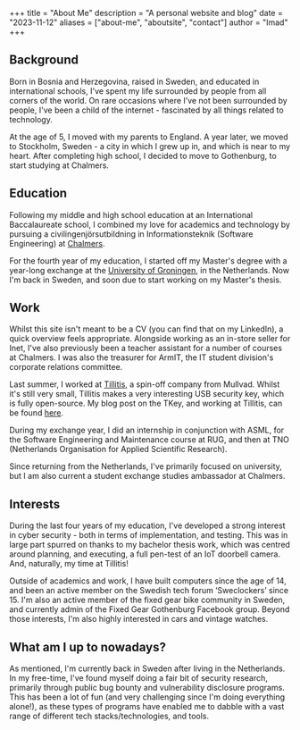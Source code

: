+++
title = "About Me"
description = "A personal website and blog"
date = "2023-11-12"
aliases = ["about-me", "aboutsite", "contact"]
author = "Imad"
+++

## Background

Born in Bosnia and Herzegovina, raised in Sweden, and educated in international schools, I've spent my life surrounded by people from all corners of the world. On rare occasions where I’ve not been surrounded by people, I've been a child of the internet - fascinated by all things related to technology.

At the age of 5, I moved with my parents to England. A year later, we moved to Stockholm, Sweden - a city in which I grew up in, and which is near to my heart. After completing high school, I decided to move to Gothenburg, to start studying at Chalmers.

## Education

Following my middle and high school education at an International Baccalaureate school, I combined my love for academics and technology by pursuing a civilingenjörsutbildning in Informationsteknik (Software Engineering) at [Chalmers](https://chalmers.se/en).

For the fourth year of my education, I started off my Master's degree with a year-long exchange at the [University of Groningen](https://www.rug.nl/), in the Netherlands. Now I'm back in Sweden, and soon due to start working on my Master's thesis.

## Work

Whilst this site isn't meant to be a CV (you can find that on my LinkedIn), a quick overview feels appropriate. Alongside working as an in-store seller for Inet, I've also previously been a teacher assistant for a number of courses at Chalmers. I was also the treasurer for ArmIT, the IT student division's corporate relations committee.

Last summer, I worked at [Tillitis](https://tillitis.se), a spin-off company from Mullvad. Whilst it's still very small, Tillitis makes a very interesting USB security key, which is fully open-source. My blog post on the TKey, and working at Tillitis, can be found [here](https://iknek.github.io/blog/time-at-tillitis/).

During my exchange year, I did an internship in conjunction with ASML, for the Software Engineering and Maintenance course at RUG, and then at TNO (Netherlands Organisation for Applied Scientific Research).

Since returning from the Netherlands, I've primarily focused on university, but I am also current a student exchange studies ambassador at Chalmers.

## Interests

During the last four years of my education, I've developed a strong interest in cyber security - both in terms of implementation, and testing. This was in large part spurred on thanks to my bachelor thesis work, which was centred around planning, and executing, a full pen-test of an IoT doorbell camera. And, naturally, my time at Tillitis!

Outside of academics and work, I have built computers since the age of 14, and been an active member on the Swedish tech forum ‘Sweclockers’ since 15. I'm also an active member of the fixed gear bike community in Sweden, and currently admin of the Fixed Gear Gothenburg Facebook group. Beyond those interests, I'm also highly interested in cars and vintage watches.

## What am I up to nowadays?

As mentioned, I'm currently back in Sweden after living in the Netherlands. In my free-time, I've found myself doing a fair bit of security research, primarily through public bug bounty and vulnerability disclosure programs. This has been a lot of fun (and very challenging since I'm doing everything alone!), as these types of programs have enabled me to dabble with a vast range of different tech stacks/technologies, and tools.
